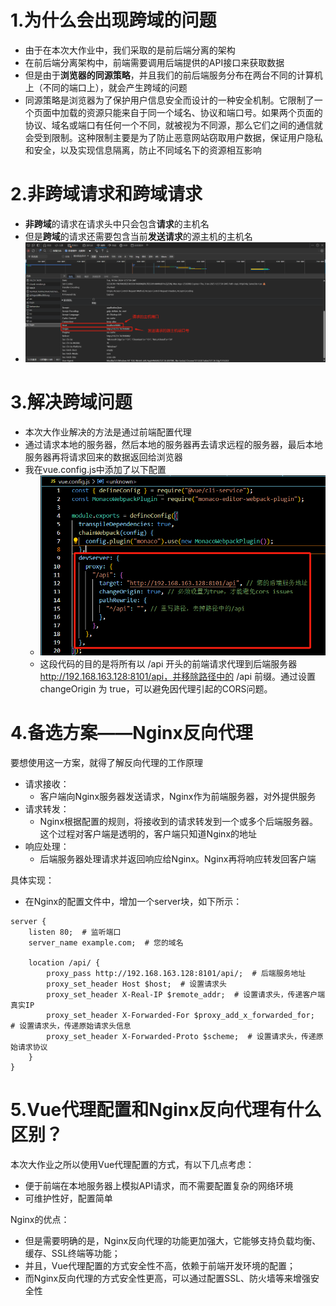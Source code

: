 # 1.为什么会出现跨域的问题
- 由于在本次大作业中，我们采取的是前后端分离的架构
- 在前后端分离架构中，前端需要调用后端提供的API接口来获取数据
- 但是由于**浏览器的同源策略**，并且我们的前后端服务分布在两台不同的计算机上（不同的端口上），就会产生跨域的问题
- 同源策略是浏览器为了保护用户信息安全而设计的一种安全机制。它限制了一个页面中加载的资源只能来自于同一个域名、协议和端口号。如果两个页面的协议、域名或端口有任何一个不同，就被视为不同源，那么它们之间的通信就会受到限制。这种限制主要是为了防止恶意网站窃取用户数据，保证用户隐私和安全，以及实现信息隔离，防止不同域名下的资源相互影响

# 2.非跨域请求和跨域请求
- **非跨域**的请求在请求头中只会包含**请求**的主机名
- 但是**跨域**的请求还需要包含当前**发送请求**的源主机的主机名
- ![alt text](image.png)

# 3.解决跨域问题
- 本次大作业解决的方法是通过前端配置代理
- 通过请求本地的服务器，然后本地的服务器再去请求远程的服务器，最后本地服务器再将请求回来的数据返回给浏览器
- 我在vue.config.js中添加了以下配置
    - ![alt text](image-1.png)
    - 这段代码的目的是将所有以 /api 开头的前端请求代理到后端服务器 http://192.168.163.128:8101/api，并移除路径中的 /api 前缀。通过设置 changeOrigin 为 true，可以避免因代理引起的CORS问题。

# 4.备选方案——Nginx反向代理
要想使用这一方案，就得了解反向代理的工作原理
- 请求接收：
    - 客户端向Nginx服务器发送请求，Nginx作为前端服务器，对外提供服务
- 请求转发：
    - Nginx根据配置的规则，将接收到的请求转发到一个或多个后端服务器。这个过程对客户端是透明的，客户端只知道Nginx的地址
- 响应处理：
    - 后端服务器处理请求并返回响应给Nginx。Nginx再将响应转发回客户端

具体实现：
- 在Nginx的配置文件中，增加一个server块，如下所示：
```
server {
    listen 80;  # 监听端口
    server_name example.com;  # 您的域名

    location /api/ {
        proxy_pass http://192.168.163.128:8101/api/;  # 后端服务地址
        proxy_set_header Host $host;  # 设置请求头
        proxy_set_header X-Real-IP $remote_addr;  # 设置请求头，传递客户端真实IP
        proxy_set_header X-Forwarded-For $proxy_add_x_forwarded_for;  # 设置请求头，传递原始请求头信息
        proxy_set_header X-Forwarded-Proto $scheme;  # 设置请求头，传递原始请求协议
    }
}
```

# 5.Vue代理配置和Nginx反向代理有什么区别？
本次大作业之所以使用Vue代理配置的方式，有以下几点考虑：
- 便于前端在本地服务器上模拟API请求，而不需要配置复杂的网络环境
- 可维护性好，配置简单

Nginx的优点：
- 但是需要明确的是，Nginx反向代理的功能更加强大，它能够支持负载均衡、缓存、SSL终端等功能；
- 并且，Vue代理配置的方式安全性不高，依赖于前端开发环境的配置；
- 而Nginx反向代理的方式安全性更高，可以通过配置SSL、防火墙等来增强安全性

